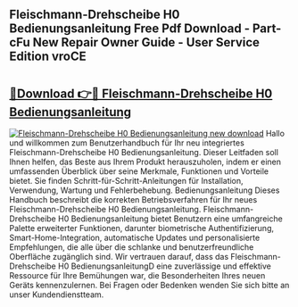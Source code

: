 ## Fleischmann-Drehscheibe H0 Bedienungsanleitung Free Pdf Download - Part-cFu New Repair Owner Guide - User Service Edition vroCE

# <h2><a href="http://df5fzi3.blite.top/?on=Fleischmann-Drehscheibe+H0+Bedienungsanleitung">🔗Download 👉🔴 Fleischmann-Drehscheibe H0 Bedienungsanleitung</a></h2>

[![Fleischmann-Drehscheibe H0 Bedienungsanleitung new download](https://i.imgur.com/lujVjoI.png)](http://df5fzi3.blite.top/?on=Fleischmann-Drehscheibe+H0+Bedienungsanleitung)
Hallo und willkommen zum Benutzerhandbuch für Ihr neu integriertes Fleischmann-Drehscheibe H0 Bedienungsanleitung. Dieser Leitfaden soll Ihnen helfen, das Beste aus Ihrem Produkt herauszuholen, indem er einen umfassenden Überblick über seine Merkmale, Funktionen und Vorteile bietet. Sie finden Schritt-für-Schritt-Anleitungen für Installation, Verwendung, Wartung und Fehlerbehebung. Bedienungsanleitung Dieses Handbuch beschreibt die korrekten Betriebsverfahren für Ihr neues Fleischmann-Drehscheibe H0 Bedienungsanleitung. Fleischmann-Drehscheibe H0 Bedienungsanleitung bietet Benutzern eine umfangreiche Palette erweiterter Funktionen, darunter biometrische Authentifizierung, Smart-Home-Integration, automatische Updates und personalisierte Empfehlungen, die alle über die schlanke und benutzerfreundliche Oberfläche zugänglich sind. Wir vertrauen darauf, dass das Fleischmann-Drehscheibe H0 BedienungsanleitungD eine zuverlässige und effektive Ressource für Ihre Bemühungen war, die Besonderheiten Ihres neuen Geräts kennenzulernen. Bei Fragen oder Bedenken wenden Sie sich bitte an unser Kundendienstteam.
